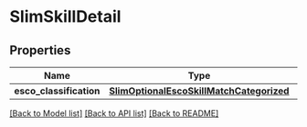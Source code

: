 # SlimSkillDetail


## Properties
Name | Type | Description | Notes
------------ | ------------- | ------------- | -------------
**esco_classification** | [**SlimOptionalEscoSkillMatchCategorized**](SlimOptionalEscoSkillMatchCategorized.md) |  | [optional] 

[[Back to Model list]](../README.md#documentation-for-models) [[Back to API list]](../README.md#documentation-for-api-endpoints) [[Back to README]](../README.md)


